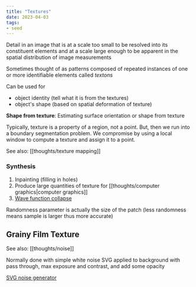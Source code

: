 ```yaml
---
title: "Textures"
date: 2023-04-03
tags:
- seed
---
```


Detail in an image that is at a scale too small to be resolved into its constituent elements and at a scale large enough to be apparent in the spatial distribution of image measurements

Sometimes thought of as patterns composed of repeated instances of one or more identifiable elements called *textons*

Can be used for
- object identity (tell what it is from the textures)
- object's shape (based on spatial deformation of texture)

**Shape from texture**: Estimating surface orientation or shape from texture

Typically, texture is a property of a region, not a point. But, then we run into a boundary segmentation problem. We compromise by using a local window to compute a texture and assign it to a point.

See also: [[thoughts/texture mapping]]

### Synthesis
1. Inpainting (filling in holes)
2. Produce large quantities of texture for [[thoughts/computer graphics|computer graphics]]
3. [Wave function collapse](https://github.com/mxgmn/WaveFunctionCollapse)

Randomness parameter is actually the size of the patch (less randomness means sample is larger thus more accurate)

## Grainy Film Texture 
See also: [[thoughts/noise]]

Normally done with simple white noise SVG applied to background with pass through, max exposure and contrast, and add some opacity

[SVG noise generator](https://fffuel.co/nnnoise/)